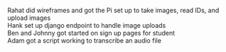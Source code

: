 Rahat did wireframes and got the Pi set up to take images, read IDs, and upload images  
Hank set up django endpoint to handle image uploads  
Ben and Johnny got started on sign up pages for student  
Adam got a script working to transcribe an audio file  
